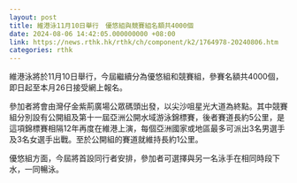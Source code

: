 ```yaml
---
layout: post
title: 維港泳11月10日舉行　優悠組與競賽組名額共4000個
date: 2024-08-06 14:42:05.000000000 +08:00
link: https://news.rthk.hk/rthk/ch/component/k2/1764978-20240806.htm
categories: rthk
---
```


維港泳將於11月10日舉行，今屆繼續分為優悠組和競賽組，參賽名額共4000個，即日起至本月26日接受網上報名。

參加者將會由灣仔金紫荊廣場公眾碼頭出發，以尖沙咀星光大道為終點。其中競賽組分別設有公開組及第十一屆亞洲公開水域游泳錦標賽，後者賽道長約5公里，是這項錦標賽相隔12年再度在維港上演，每個亞洲國家或地區最多可派出3名男選手及3名女選手出戰。至於公開組的賽道就維持長約1公里。

優悠組方面，今屆將首設同行者安排，參加者可選擇與另一名泳手在相同時段下水，一同暢泳。
